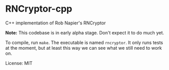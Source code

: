 RNCryptor-cpp
=============

C++ implementation of Rob Napier's RNCryptor

**Note:** This codebase is in early alpha stage. Don't expect it to do much yet.

To compile, run `make`. The executable is named `rncryptor`. It only runs tests
at the moment, but at least this way we can see what we still need to work on.


License: MIT
